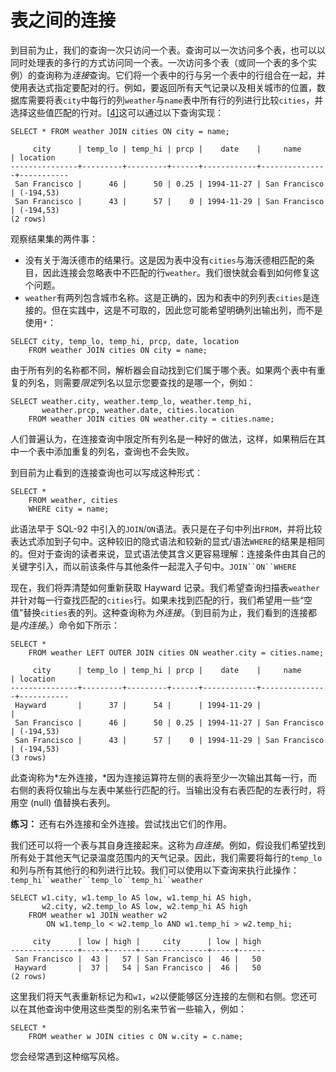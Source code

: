 # 表之间的连接

到目前为止，我们的查询一次只访问一个表。查询可以一次访问多个表，也可以以同时处理表的多行的方式访问同一个表。一次访问多个表（或同一个表的多个实例）的查询称为*连接*查询。它们将一个表中的行与另一个表中的行组合在一起，并使用表达式指定要配对的行。例如，要返回所有天气记录以及相关城市的位置，数据库需要将表`city`中每行的列`weather`与`name`表中所有行的列进行比较`cities`，并选择这些值匹配的行对。[[4\]](https://www.postgresql.org/docs/16/tutorial-join.html#ftn.id-1.4.4.7.3.6)这可以通过以下查询实现：

```postgresql
SELECT * FROM weather JOIN cities ON city = name;
```

```postgresql
     city      | temp_lo | temp_hi | prcp |    date    |     name      | location
---------------+---------+---------+------+------------+---------------+-----------
 San Francisco |      46 |      50 | 0.25 | 1994-11-27 | San Francisco | (-194,53)
 San Francisco |      43 |      57 |    0 | 1994-11-29 | San Francisco | (-194,53)
(2 rows)
```

观察结果集的两件事：

- 没有关于海沃德市的结果行。这是因为表中没有`cities`与海沃德相匹配的条目，因此连接会忽略表中不匹配的行`weather`。我们很快就会看到如何修复这个问题。
- `weather`有两列包含城市名称。这是正确的，因为和表中的列列表`cities`是连接的。但在实践中，这是不可取的，因此您可能希望明确列出输出列，而不是使用`*`：

```postgresql
SELECT city, temp_lo, temp_hi, prcp, date, location
    FROM weather JOIN cities ON city = name;
```

由于所有列的名称都不同，解析器会自动找到它们属于哪个表。如果两个表中有重复的列名，则需要*限定*列名以显示您要查找的是哪一个，例如：

```postgresql
SELECT weather.city, weather.temp_lo, weather.temp_hi,
       weather.prcp, weather.date, cities.location
    FROM weather JOIN cities ON weather.city = cities.name;
```

人们普遍认为，在连接查询中限定所有列名是一种好的做法，这样，如果稍后在其中一个表中添加重复的列名，查询也不会失败。

到目前为止看到的连接查询也可以写成这种形式：

```postgresql
SELECT *
    FROM weather, cities
    WHERE city = name;
```

此语法早于 SQL-92 中引入的`JOIN`/`ON`语法。表只是在子句中列出`FROM`，并将比较表达式添加到子句中。这种较旧的隐式语法和较新的显式/语法`WHERE`的结果是相同的。但对于查询的读者来说，显式语法使其含义更容易理解：连接条件由其自己的关键字引入，而以前该条件与其他条件一起混入子句中。`JOIN``ON``WHERE`

现在，我们将弄清楚如何重新获取 Hayward 记录。我们希望查询扫描表`weather`并针对每一行查找匹配的`cities`行。如果未找到匹配的行，我们希望用一些“空值”替换`cities`表的列。这种查询称为*外连接*。（到目前为止，我们看到的连接都是*内连接*。）命令如下所示：

```postgresql
SELECT * 
    FROM weather LEFT OUTER JOIN cities ON weather.city = cities.name;
```

```postgresql
     city      | temp_lo | temp_hi | prcp |    date    |     name      | location
---------------+---------+---------+------+------------+---------------+-----------
 Hayward       |      37 |      54 |      | 1994-11-29 |               |
 San Francisco |      46 |      50 | 0.25 | 1994-11-27 | San Francisco | (-194,53)
 San Francisco |      43 |      57 |    0 | 1994-11-29 | San Francisco | (-194,53)
(3 rows)
```

此查询称为*左外连接，*因为连接运算符左侧的表将至少一次输出其每一行，而右侧的表将仅输出与左表中某些行匹配的行。当输出没有右表匹配的左表行时，将用空 (null) 值替换右表列。

**练习：** 还有右外连接和全外连接。尝试找出它们的作用。



我们还可以将一个表与其自身连接起来。这称为*自连接*。例如，假设我们希望找到所有处于其他天气记录温度范围内的天气记录。因此，我们需要将每行的`temp_lo`和列与所有其他行的和列进行比较。我们可以使用以下查询来执行此操作：`temp_hi``weather``temp_lo``temp_hi``weather`

```
SELECT w1.city, w1.temp_lo AS low, w1.temp_hi AS high,
       w2.city, w2.temp_lo AS low, w2.temp_hi AS high
    FROM weather w1 JOIN weather w2
        ON w1.temp_lo < w2.temp_lo AND w1.temp_hi > w2.temp_hi;
```

```postgresql
     city      | low | high |     city      | low | high
---------------+-----+------+---------------+-----+------
 San Francisco |  43 |   57 | San Francisco |  46 |   50
 Hayward       |  37 |   54 | San Francisco |  46 |   50
(2 rows)
```

这里我们将天气表重新标记为和`w1`，`w2`以便能够区分连接的左侧和右侧。您还可以在其他查询中使用这些类型的别名来节省一些输入，例如：

```postgresql
SELECT *
    FROM weather w JOIN cities c ON w.city = c.name;
```

您会经常遇到这种缩写风格。